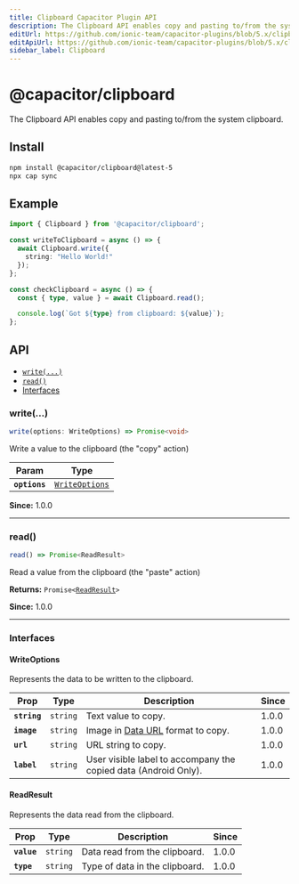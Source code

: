 ```yaml
---
title: Clipboard Capacitor Plugin API
description: The Clipboard API enables copy and pasting to/from the system clipboard.
editUrl: https://github.com/ionic-team/capacitor-plugins/blob/5.x/clipboard/README.md
editApiUrl: https://github.com/ionic-team/capacitor-plugins/blob/5.x/clipboard/src/definitions.ts
sidebar_label: Clipboard
---
```


# @capacitor/clipboard

The Clipboard API enables copy and pasting to/from the system clipboard.

## Install

```bash
npm install @capacitor/clipboard@latest-5
npx cap sync
```

## Example

```typescript
import { Clipboard } from '@capacitor/clipboard';

const writeToClipboard = async () => {
  await Clipboard.write({
    string: "Hello World!"
  });
};

const checkClipboard = async () => {
  const { type, value } = await Clipboard.read();

  console.log(`Got ${type} from clipboard: ${value}`);
};
```

## API

<docgen-index>

* [`write(...)`](#write)
* [`read()`](#read)
* [Interfaces](#interfaces)

</docgen-index>

<docgen-api>
<!--Update the source file JSDoc comments and rerun docgen to update the docs below-->

### write(...)

```typescript
write(options: WriteOptions) => Promise<void>
```

Write a value to the clipboard (the "copy" action)

| Param         | Type                                                  |
| ------------- | ----------------------------------------------------- |
| **`options`** | <code><a href="#writeoptions">WriteOptions</a></code> |

**Since:** 1.0.0

--------------------


### read()

```typescript
read() => Promise<ReadResult>
```

Read a value from the clipboard (the "paste" action)

**Returns:** <code>Promise&lt;<a href="#readresult">ReadResult</a>&gt;</code>

**Since:** 1.0.0

--------------------


### Interfaces


#### WriteOptions

Represents the data to be written to the clipboard.

| Prop         | Type                | Description                                                                                                     | Since |
| ------------ | ------------------- | --------------------------------------------------------------------------------------------------------------- | ----- |
| **`string`** | <code>string</code> | Text value to copy.                                                                                             | 1.0.0 |
| **`image`**  | <code>string</code> | Image in [Data URL](https://developer.mozilla.org/en-US/docs/Web/HTTP/Basics_of_HTTP/Data_URIs) format to copy. | 1.0.0 |
| **`url`**    | <code>string</code> | URL string to copy.                                                                                             | 1.0.0 |
| **`label`**  | <code>string</code> | User visible label to accompany the copied data (Android Only).                                                 | 1.0.0 |


#### ReadResult

Represents the data read from the clipboard.

| Prop        | Type                | Description                    | Since |
| ----------- | ------------------- | ------------------------------ | ----- |
| **`value`** | <code>string</code> | Data read from the clipboard.  | 1.0.0 |
| **`type`**  | <code>string</code> | Type of data in the clipboard. | 1.0.0 |

</docgen-api>